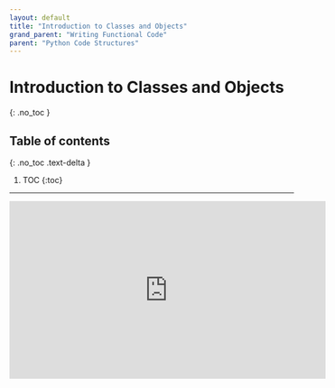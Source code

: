 ```yaml
---
layout: default
title: "Introduction to Classes and Objects"
grand_parent: "Writing Functional Code"
parent: "Python Code Structures"
---
```


# Introduction to Classes and Objects
{: .no_toc }

## Table of contents
{: .no_toc .text-delta }

1. TOC
{:toc}

---


<iframe width="560" height="315" src="https://www.youtube-nocookie.com/embed/syc7LEvhT6I?si=HvS5UJdRaTp3AXt2" title="YouTube video player" frameborder="0" allow="accelerometer; autoplay; clipboard-write; encrypted-media; gyroscope; picture-in-picture; web-share" allowfullscreen></iframe>
